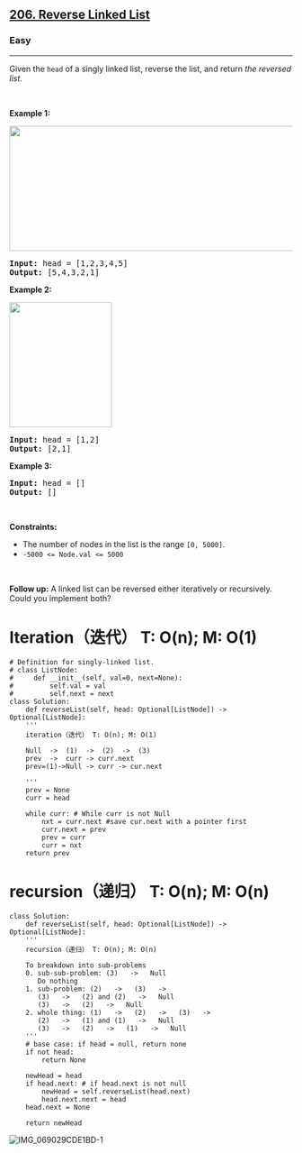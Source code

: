 <h2><a href="https://leetcode.com/problems/reverse-linked-list/">206. Reverse Linked List</a></h2><h3>Easy</h3><hr><div><p>Given the <code>head</code> of a singly linked list, reverse the list, and return <em>the reversed list</em>.</p>

<p>&nbsp;</p>
<p><strong>Example 1:</strong></p>
<img alt="" src="https://assets.leetcode.com/uploads/2021/02/19/rev1ex1.jpg" style="width: 542px; height: 222px;">
<pre><strong>Input:</strong> head = [1,2,3,4,5]
<strong>Output:</strong> [5,4,3,2,1]
</pre>

<p><strong>Example 2:</strong></p>
<img alt="" src="https://assets.leetcode.com/uploads/2021/02/19/rev1ex2.jpg" style="width: 182px; height: 222px;">
<pre><strong>Input:</strong> head = [1,2]
<strong>Output:</strong> [2,1]
</pre>

<p><strong>Example 3:</strong></p>

<pre><strong>Input:</strong> head = []
<strong>Output:</strong> []
</pre>

<p>&nbsp;</p>
<p><strong>Constraints:</strong></p>

<ul>
	<li>The number of nodes in the list is the range <code>[0, 5000]</code>.</li>
	<li><code>-5000 &lt;= Node.val &lt;= 5000</code></li>
</ul>

<p>&nbsp;</p>
<p><strong>Follow up:</strong> A linked list can be reversed either iteratively or recursively. Could you implement both?</p>
</div>

# Iteration（迭代） T: O(n); M: O(1)

	# Definition for singly-linked list.
	# class ListNode:
	#     def __init__(self, val=0, next=None):
	#         self.val = val
	#         self.next = next
	class Solution:
	    def reverseList(self, head: Optional[ListNode]) -> Optional[ListNode]:
		'''
		iteration（迭代） T: O(n); M: O(1)

		Null  ->  (1)  ->  (2)  ->  (3)
		prev  ->  curr -> curr.next
		prev=(1)->Null -> curr -> cur.next

		''' 
		prev = None
		curr = head

		while curr: # While curr is not Null
		    nxt = curr.next #save cur.next with a pointer first
		    curr.next = prev
		    prev = curr
		    curr = nxt
		return prev

# recursion（递归） T: O(n); M: O(n)
	class Solution:
	    def reverseList(self, head: Optional[ListNode]) -> Optional[ListNode]:
		'''
		recursion（递归） T: O(n); M: O(n)

		To breakdown into sub-problems
		0. sub-sub-problem: (3)   ->   Null
		   Do nothing
		1. sub-problem: (2)   ->   (3)   ->
		   (3)   ->   (2) and (2)   ->   Null 
		   (3)   ->   (2)   ->   Null   
		2. whole thing: (1)   ->   (2)   ->   (3)   ->
		   (2)   ->   (1) and (1)   ->   Null 
		   (3)   ->   (2)   ->   (1)   ->   Null
		''' 
		# base case: if head = null, return none
		if not head:
		    return None

		newHead = head
		if head.next: # if head.next is not null
		    newHead = self.reverseList(head.next)
		    head.next.next = head
		head.next = None

		return newHead
		
  ![IMG_069029CDE1BD-1](https://user-images.githubusercontent.com/48045950/162167856-0dc1e916-4ee2-4f88-8b06-bb35f87e88b2.jpeg)
